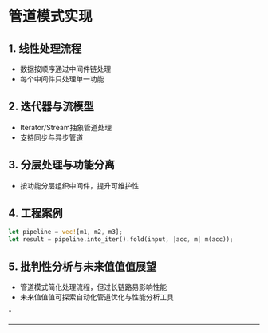 ﻿# 管道模式实现

## 1. 线性处理流程

- 数据按顺序通过中间件链处理
- 每个中间件只处理单一功能

## 2. 迭代器与流模型

- Iterator/Stream抽象管道处理
- 支持同步与异步管道

## 3. 分层处理与功能分离

- 按功能分层组织中间件，提升可维护性

## 4. 工程案例

```rust
let pipeline = vec![m1, m2, m3];
let result = pipeline.into_iter().fold(input, |acc, m| m(acc));
```

## 5. 批判性分析与未来值值值展望

- 管道模式简化处理流程，但过长链路易影响性能
- 未来值值值可探索自动化管道优化与性能分析工具

"

---
